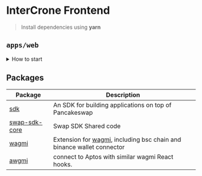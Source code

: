# InterCrone Frontend

> Install dependencies using **yarn**

## `apps/web`

<details>
<summary>
How to start
</summary>

```sh
nvm use 16.02.2
npm install
```

start the development server

```sh
yarn dev
```

build with production mode

```sh
yarn build

# start the application after build
yarn start
```

</details>

## Packages

| Package                                  | Description                                                                                                 |
| ---------------------------------------- | ----------------------------------------------------------------------------------------------------------- |
| [sdk](/packages/swap-sdk)                | An SDK for building applications on top of Pancakeswap                                                      |
| [swap-sdk-core](/packages/swap-sdk-core) | Swap SDK Shared code                                                                                        |
| [wagmi](/packages/wagmi)                 | Extension for [wagmi](https://github.com/wagmi-dev/wagmi), including bsc chain and binance wallet connector |
| [awgmi](/packages/awgmi)                 | connect to Aptos with similar wagmi React hooks.                                                            |
